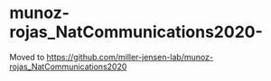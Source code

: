 # munoz-rojas_NatCommunications2020-
Moved to https://github.com/miller-jensen-lab/munoz-rojas_NatCommunications2020
